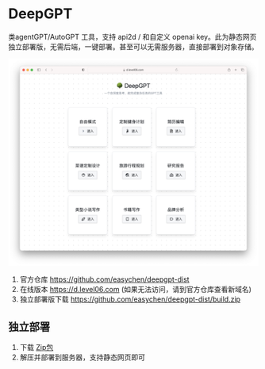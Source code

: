 # DeepGPT
类agentGPT/AutoGPT 工具，支持 api2d / 和自定义 openai key。此为静态网页独立部署版，无需后端，一键部署。甚至可以无需服务器，直接部署到对象存储。

![](images/20230627180754.png)

1. 官方仓库 <https://github.com/easychen/deepgpt-dist>
1. 在线版本 <https://d.level06.com> (如果无法访问，请到官方仓库查看新域名)
1. 独立部署版下载 <https://github.com/easychen/deepgpt-dist/build.zip>

## 独立部署

1. 下载 [Zip包](./build.zip)
1. 解压并部署到服务器，支持静态网页即可

